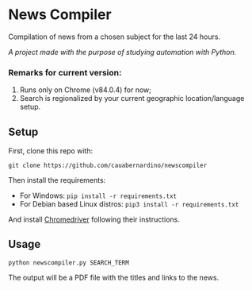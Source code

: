 # News Compiler

Compilation of news from a chosen subject for the last 24 hours.

*A project made with the purpose of studying automation with Python.*


###  Remarks for current version:

1) Runs only on Chrome (v84.0.4) for now;
2) Search is regionalized by your current geographic location/language setup.

## Setup

First, clone this repo with:

`git clone https://github.com/cauabernardino/newscompiler`

Then install the requirements:
- For Windows: `pip install -r requirements.txt`
- For Debian based Linux distros: `pip3 install -r requirements.txt`

And install [Chromedriver](https://github.com/SeleniumHQ/selenium/wiki/ChromeDriver) following their instructions.



## Usage

`python newscompiler.py SEARCH_TERM`

The output will be a PDF file with the titles and links to the news.
